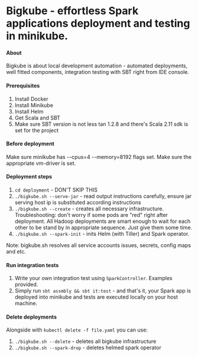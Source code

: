 # Bigkube - effortless Spark applications deployment and testing in minikube. 

#### About
Bigkube is about local development automation - automated deployments, well fitted components, integration testing with SBT right from IDE console.

####  Prerequisites

1. Install Docker
2. Install Minikube
3. Install Helm
4. Get Scala and SBT
5. Make sure SBT version is not less tan 1.2.8 and there's Scala 2.11 sdk is set for the project


#### Before deployment 

Make sure minikube has --cpus=4 --memory=8192 flags set. Make sure the appropriate vm-driver is set.


#### Deployment steps

1. ```cd deployment``` - DON'T SKIP THIS
2. ```./bigkube.sh --serve-jar``` - read output instructions carefully, ensure jar serving host ip
is substituted according instructions
3. ```./bigkube.sh --create``` - creates all necessary infrastructure. Troubleshooting: don't worry if some pods are "red" right after deployment. All Hadoop deployments are smart enough to wait for each other to be stand by in appropriate sequence. Just give them some time.  
4. ```./bigkube.sh --spark-init``` - inits Helm (with Tiller) and Spark operator.

Note: bigkube.sh resolves all service accounts issues, secrets, config maps and etc.

#### Run integration tests

1. Write your own integration test using ```SparkController```. Examples provided.
2. Simply run ```sbt assmbly && sbt it:test``` - and that's it, your Spark app is deployed into minikube and tests are executed locally on your host machine.

#### Delete deployments

Alongside with ```kubectl delete -f file.yaml``` you can use:
1. ```./bigkube.sh --delete``` - deletes all bigkube infrastructure
2. ```./bigkube.sh --spark-drop``` - deletes helmed spark operator 

